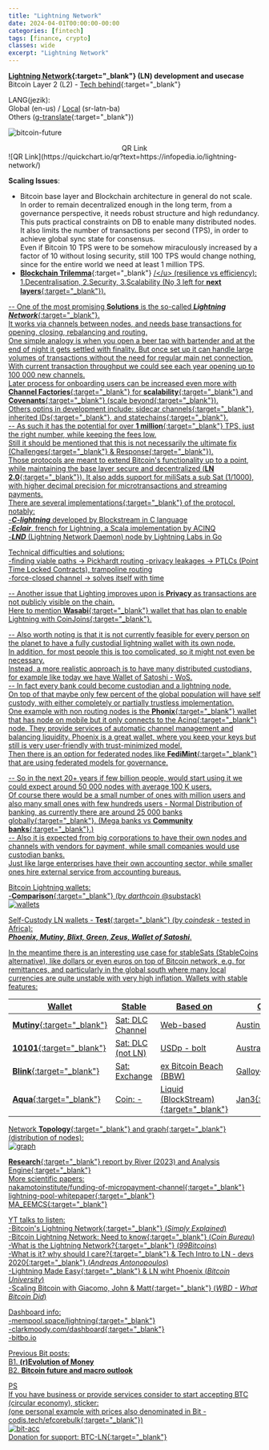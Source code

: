 ```yaml
---
title: "Lightning Network"
date: 2024-04-01T00:00:00-00:00
categories: [fintech]
tags: [finance, crypto]
classes: wide
excerpt: "Lightning Network"
---
```


**[Lightning Network](https://en.wikipedia.org/wiki/Lightning_Network){:target="_blank"} (LN) development and usecase**<br>
Bitcoin Layer 2 (L2) - [Tech behind](https://medium.com/coinmonks/the-lightning-network-technology-behind-bitcoins-scaling-solution-915c07455ca8){:target="_blank"}

LANG(jezik):<br>
Global (en-us) / [Local](https://infopedia.io/sr-latn/lightning-network/) (sr-latn-ba)<br>
Others ([g-translate](https://translate.google.com/?sl=en&tl=bs&text=https%3A%2F%2Finfopedia.io%2Flightning-network%2F&op=translate){:target="_blank"})

![bitcoin-future](https://raw.githubusercontent.com/borisdj/borisdj.github.io/main/assets/images/lightning-network/lightning-model.jpg)

<center>QR Link</center>
![QR Link](https://quickchart.io/qr?text=https://infopedia.io/lightning-network/)

**Scaling Issues**:  
* Bitcoin base layer and Blockchain architecture in general do not scale.  
In order to remain decentralized enough in the long term, from a governance perspective, it needs robust structure and high redundancy.  
This puts practical constraints on DB to enable many distributed nodes. It also limits the number of transactions per second (TPS), in order to achieve global sync state for consensus.  
Even if Bitcoin 10 TPS were to be somehow miraculously increased by a factor of 10 without losing security, still 100 TPS would change nothing, since for the entire world we need at least 1 million TPS.
* [**Blockchain Trilemma**](https://medium.com/@chainway_xyz/the-true-trilemma-for-bitcoin-layers-06855d535b95){:target="_blank"} <u>/\</u> (resilience vs efficiency):  
1.Decentralisation, 2.Security, 3.Scalability (No̱ 3 left for [**next layers**](https://www.minima.global/post/taking-blockchain-scalability-to-the-next-layer){:target="_blank"}).

-- One of the most promising **Solutions** is the so-called [***Lightning Network***](https://lightning.network/){:target="_blank"}.  
It works via channels between nodes, and needs base transactions for opening, closing, rebalancing and routing.  
One simple analogy is when you open a beer tap with bartender and at the end of night it gets settled with finality. But once set up it can handle large volumes of transactions without the need for regular main net connection. 
With current transaction throughput we could see each year opening up to 100 000 new channels.  
Later process for onboarding users can be increased even more with [**Channel Factories**](https://bitcoinops.org/en/topics/channel-factories/){:target="_blank"} for [**scalability**](https://bitcoin.stackexchange.com/questions/67158/what-are-channel-factories-and-how-do-they-work){:target="_blank"} and [**Covenants**](https://bitbox.swiss/blog/what-are-bitcoin-covenants/){:target="_blank"} ([scale beyond](https://www.rhinobitcoin.com/blog/bitcoin-covenants-can-we-scale-beyond-100m-users){:target="_blank"}).  
Others optins in development include: [sidecar channels](https://lightning.engineering/posts/2021-05-26-sidecar-channels/){:target="_blank"}, [inherited IDs](https://github.com/JohnLaw2/btc-iids/blob/main/iids14.pdf){:target="_blank"}, and [statechains](https://medium.com/@RubenSomsen/statechains-non-custodial-off-chain-bitcoin-transfer-1ae4845a4a39){:target="_blank"}.   
-- As such it has the potential for over [**1 million**](https://cointelegraph.com/news/bitcoin-lightning-network-vs-visa-and-mastercard-how-do-they-stack-up){:target="_blank"} TPS, just the right number, while keeping the fees low.  
Still it should be mentioned that this is not necessarily the ultimate fix ([Challenges](https://www.blockchain-council.org/blockchain/what-is-the-lightning-network/){:target="_blank"} & [Response](https://murchandamus.medium.com/i-have-just-read-jonald-fyookballs-article-https-medium-com-jonaldfyookball-mathematical-fd112d13737a){:target="_blank"}).  
Those protocols are meant to extend Bitcoin's functionality up to a point, while maintaining the base layer secure and decentralized ([**LN 2.0**](https://blog.theabacus.io/lightning-network-2-0-b878b9bb356e){:target="_blank"}).
It also adds support for miliSats a sub Sat (1/1000), with higher decimal precision for microtransactions and streaming payments.  
There are several [implementations](https://medium.com/@fulgur.ventures/an-overview-of-lightning-network-implementations-d670255a6cfa){:target="_blank"} of the protocol, notably:  
-***C-lightning*** developed by Blockstream in C language  
-***Eclair***, french for Lightning, a Scala implementation by ACINQ  
-***LND*** (Lightning Network Daemon) node by Lightning Labs in Go  

Technical difficulties and solutions:  
-finding viable paths -> Pickhardt routing
-privacy leakages -> PTLCs (Point Time Locked Contracts), trampoline routing  
-force-closed channel -> solves itself with time  

-- Another issue that Lighting improves upon is **Privacy** as transactions are not publicly visible on the chain.  
Here to mention [**Wasabi**](https://wasabiwallet.io/){:target="_blank"} wallet that has plan to enable [Lightning with CoinJoins](https://blog.wasabiwallet.io/what-lightning-network-enabled-wabisabi-coinjoins-might-look-like/){:target="_blank"}. 

-- Also worth noting is that it is not currently feasible for every person on the planet to have a fully custodial lightning wallet with its own node.  
In addition, for most people this is too complicated, so it might not even be necessary.  
Instead, a more realistic approach is to have many distributed custodians, for example like today we have Wallet of Satoshi - WoS.  
-- In fact every bank could become custodian and a lightning node.  
On top of that maybe only few percent of the global population will have self custody, with either completely or partially trustless implementation.  
One example with non routing nodes is the [**Phonix**](https://phoenix.acinq.co/){:target="_blank"} wallet that has node on mobile but it only connects to the  [Acinq](https://acinq.co/){:target="_blank"} node. They provide services of automatic channel management and balancing liquidity. Phoenix is a great wallet, where you keep your keys but still is very user-friendly with trust-minimized model.  
Then there is an option for federated nodes like [**FediMint**](https://fedimint.org/){:target="_blank"} that are using federated models for governance.  

-- So in the next 20+ years if few billion people, would start using it we could expect around 50 000 nodes with average 100 K users.  
Of course there would be a small number of ones with million users and also many small ones with few hundreds users - Normal Distribution of banking, as currently there are around 25 000 [banks globally](https://www.linkedin.com/pulse/how-many-banks-globally-david-gyori){:target="_blank"}. (Mega banks vs [**Community banks**](https://www.extractable.com/insights/by-the-numbers-mega-banks-vs-community-banks/){:target="_blank"}.)  
-- Also it is expected from big corporations to have their own nodes and channels with vendors for payment, while small companies would use custodian banks.  
Just like large enterprises have their own accounting sector, while smaller ones hire external service from accounting bureaus.  

Bitcoin Lightning wallets:  
-[**Comparison**](https://darthcoin.substack.com/p/lightning-wallets-comparison){:target="_blank"} (by *darthcoin* @substack)  
![wallets](https://raw.githubusercontent.com/borisdj/borisdj.github.io/main/assets/images/lightning-network/lightning-wallets-all.jpg)

Self-Custody LN wallets - [**Test**](https://www.coindesk.com/consensus-magazine/2024/01/26/which-is-the-best-self-custody-lightning-wallet/){:target="_blank"} (by *coindesk* - tested in Africa):  
***Phoenix, Mutiny, Blixt, Green, Zeus, Wallet of Satoshi***.

In the meantime there is an interesting use case for stableSats (StableCoins alternative), like dollars or even euros on top of Bitcoin network, e.g. for remittances, and particularly in the global south where many local currencies are quite unstable with very high inflation. Wallets with stable features:

| Wallet | Stable | Based on | Org/location  |
| -----  | ---------- | -------- | ------------- |
| [**Mutiny**](https://www.mutinywallet.com/){:target="_blank"} | Sat: DLC Channel | Web-based  | Austin TX |
| [**10101**](https://10101.finance/){:target="_blank"} | Sat: DLC (not LN) | USDp - bolt | Australia |
| [**Blink**](https://www.blink.sv/){:target="_blank"}  | Sat: Exchange | ex Bitcoin Beach (BBW) | [Galloy](https://galoy.io/){:target="_blank"} |
| [**Aqua**](https://aquawallet.io/){:target="_blank"}  | Coin: - | [Liquid (BlockStream)](https://liquid.net/){:target="_blank"} | [Jan3](https://jan3.com/){:target="_blank"} |

Network [**Topology**](https://appliednetsci.springeropen.com/articles/10.1007/s41109-023-00602-2){:target="_blank"} and [graph](https://lnrouter.app/graph){:target="_blank"} (distribution of nodes):  
![graph](https://raw.githubusercontent.com/borisdj/borisdj.github.io/main/assets/images/lightning-network/lightning-graph.jpg)

[**Research**](https://river.com/learn/files/river-lightning-report-2023.pdf){:target="_blank"} report by River (2023) and Analysis [Engine](https://1ml.com/){:target="_blank"}  
More scientific papers:  
[nakamotoinstitute/funding-of-micropayment-channel](https://nakamotoinstitute.org/static/docs/scalable-funding-of-bitcoin-micropayment-channel-networks.pdf){:target="_blank"}  
[lightning-pool-whitepaper](https://lightning.engineering/lightning-pool-whitepaper.pdf){:target="_blank"}  
[MA_EEMCS](https://essay.utwente.nl/80780/1/Wijburg_MA_EEMCS.pdf){:target="_blank"}  

YT talks to listen:  
-[Bitcoin's Lightning Network](https://www.youtube.com/watch?v=rrr_zPmEiME){:target="_blank"} (*Simply Explained*)  
-[Bitcoin Lightning Network: Need to know](https://www.youtube.com/watch?v=J3cQNpOR_a0){:target="_blank"} (*Coin Bureau*)  
-[What is the Lightning Network?](https://www.youtube.com/watch?v=pBh4DcM-0pg){:target="_blank"} (*99Bitcoins*)  
-[What is it? why should I care?](https://www.youtube.com/watch?v=AYAreuNzx58&t=39s){:target="_blank"} & [Tech Intro to LN - devs 2020](https://www.youtube.com/watch?v=E1n3sKKPD_k){:target="_blank"} (*Andreas Antonopoulos*)  
-[Lightning Made Easy](https://www.youtube.com/watch?v=nusOl6wb1a4){:target="_blank"} & [LN wiht Phoenix](https://www.youtube.com/watch?v=9j_slmZ7Eyo) (*Bitcoin University*)  
-[Scaling Bitcoin with Giacomo, John & Matt](https://www.youtube.com/watch?v=Iz81W-_X5gw){:target="_blank"} (*WBD - What Bitcoin Did*)  

Dashboard info:  
-[mempool.space/lightning](https://mempool.space/lightning){:target="_blank"}  
-[clarkmoody.com/dashboard](https://bitcoin.clarkmoody.com/dashboard/){:target="_blank"}  
-[bitbo.io](https://bitbo.io/target="_blank")  

Previous Bit posts:  
B1. [**(r)Evolution of Money**](https://infopedia.io/revolution-of-money/)  
B2. [**Bitcoin future and macro outlook**](https://infopedia.io/bitcoin-future-macro-outlook/)  

PS  
If you have business or provide services consider to start accepting BTC (circular economy), sticker:   
(one personal example with prices also denominated in Bit - [codis.tech/efcorebulk](https://codis.tech/efcorebulk){:target="_blank"})  
![bit-acc](https://raw.githubusercontent.com/borisdj/borisdj.github.io/main/assets/images/lightning-network/bit-acc.png)  
Donation for support: [BTC-LN](https://borisdj.net/donation/donate-btc.html){:target="_blank"}  
